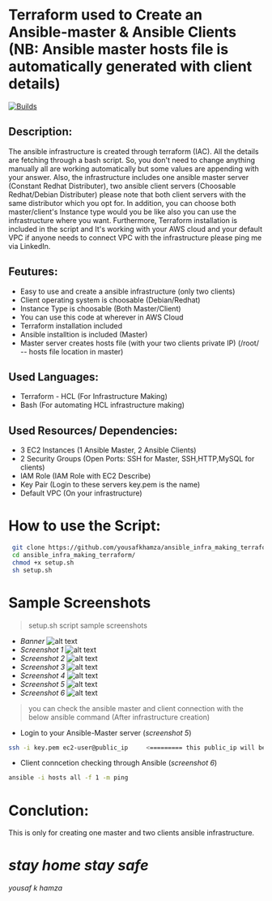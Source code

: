 # Terraform used to Create an Ansible-master & Ansible Clients (NB: Ansible master hosts file is automatically generated with client details) 
[![Builds](https://travis-ci.org/joemccann/dillinger.svg?branch=master)](https://travis-ci.org/joemccann/dillinger)

## Description:
The ansible infrastructure is created through terraform (IAC). All the details are fetching through a bash script. So, you don't need to change anything manually all are working automatically but some values are appending with your answer. Also, the infrastructure includes one ansible master server (Constant Redhat Distributer), two ansible client servers (Choosable Redhat/Debian Distributer) please note that both client servers with the same distributor which you opt for. In addition, you can choose both master/client's Instance type would you be like also you can use the infrastructure where you want. Furthermore, Terraform installation is included in the script and It's working with your AWS cloud and your default VPC if anyone needs to connect VPC with the infrastructure please ping me via LinkedIn.

## Feutures: 
- Easy to use and create a ansible infrastructure (only two clients)
- Client operating system is choosable (Debian/Redhat)
- Instance Type is choosable (Both Master/Client)
- You can use this code at wherever in AWS Cloud
- Terraform installation included 
- Ansible installtion is included (Master)
- Master server creates hosts file (with your two clients private IP) (/root/ -- hosts file location in master)
## Used Languages:
- Terraform - HCL (For Infrastructure Making)
- Bash (For automating HCL infrastructure making)

## Used Resources/ Dependencies: 
- 3 EC2 Instances (1 Ansible Master, 2 Ansible Clients)
- 2 Security Groups (Open Ports: SSH for Master, SSH,HTTP,MySQL for clients)
- IAM Role (IAM Role with EC2 Describe)
- Key Pair (Login to these servers key.pem is the name)
- Default VPC (On your infrastructure)

# How to use the Script:
```sh
 git clone https://github.com/yousafkhamza/ansible_infra_making_terraform.git
 cd ansible_infra_making_terraform/
 chmod +x setup.sh
 sh setup.sh
```
# Sample Screenshots
> setup.sh script sample screenshots
- _Banner_
![alt text](https://i.ibb.co/L9CQfXv/Banner.png)
- _Screenshot 1_
![alt text](https://i.ibb.co/hHxkhrV/1.png)
- _Screenshot 2_
![alt text](https://i.ibb.co/rGwgVgw/2.png)
- _Screenshot 3_
![alt text](https://i.ibb.co/6DFCJqf/3.png)
- _Screenshot 4_
![alt text](https://i.ibb.co/LCgFzqq/4.png)
- _Screenshot 5_
![alt text](https://i.ibb.co/b5WGmt8/5.png)
- _Screenshot 6_
![alt text](https://i.ibb.co/v1gL4Lw/6.png)
> you can check the ansible master and client connection with the below ansible command (After infrastructure creation)
- Login to your Ansible-Master server (_screenshot 5_) 
```sh
ssh -i key.pem ec2-user@public_ip     <========= this public_ip will be printed so please use that ip with the same
```
- Client conncetion checking through Ansible (_screenshot 6_)
```sh
ansible -i hosts all -f 1 -m ping
```

# Conclution:  
This is only for creating one master and two clients ansible infrastructure.

# _*stay home stay safe*_ 
_yousaf k hamza_

